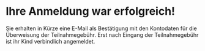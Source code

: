 # Ihre Anmeldung war erfolgreich!

Sie erhalten in Kürze eine E-Mail als Bestätigung mit den Kontodaten für die Überweisung der Teilnahmegebühr.
Erst nach Eingang der Teilnahmegebühr ist ihr Kind verbindlich angemeldet.
